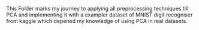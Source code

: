 This Folder marks my journey to applying all preprocessing techniques till PCA and implementing it with a exampler dataset of MNIST digit recogniser from kaggle which depened my knowledge of using PCA in real datasets.
